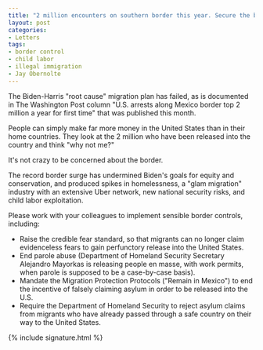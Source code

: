 ```yaml
---
title: "2 million encounters on southern border this year. Secure the border."
layout: post
categories:
- Letters
tags:
- border control
- child labor
- illegal immigration
- Jay Obernolte
---
```


The Biden-Harris "root cause" migration plan has failed, as is documented in The Washington Post column "U.S. arrests along Mexico border top 2 million a year for first time" that was published this month.

People can simply make far more money in the United States than in their home countries. They look at the 2 million who have been released into the country and think "why not me?"

It's not crazy to be concerned about the border.

The record border surge has undermined Biden's goals for equity and conservation, and produced spikes in homelessness, a "glam migration" industry with an extensive Uber network, new national security risks, and child labor exploitation.

Please work with your colleagues to implement sensible border controls, including:

- Raise the credible fear standard, so that migrants can no longer claim evidenceless fears to gain perfunctory release into the United States.
- End parole abuse (Department of Homeland Security Secretary Alejandro Mayorkas is releasing people en masse, with work permits, when parole is supposed to be a case-by-case basis).
- Mandate the Migration Protection Protocols ("Remain in Mexico") to end the incentive of falsely claiming asylum in order to be released into the U.S.
- Require the Department of Homeland Security to reject asylum claims from migrants who have already passed through a safe country on their way to the United States.

{% include signature.html %}
